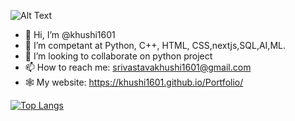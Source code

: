 

<!--
**khushi1601/khushi1601** is a ✨ _special_ ✨ repository because its `README.md` (this file) appears on your GitHub profile.

Here are some ideas to get you started:

- 🔭 I’m currently working on ...
- 🌱 I’m currently learning ...
- 👯 I’m looking to collaborate on ...
- 🤔 I’m looking for help with ...
- 💬 Ask me about ...
- 📫 How to reach me: ...
- 😄 Pronouns: ...
- ⚡ Fun fact: ...

-->
![Alt Text](https://media.giphy.com/media/o0vwzuFwCGAFO/giphy.gif)
- 👋 Hi, I’m @khushi1601
- 👀 I’m competant at Python, C++, HTML, CSS,nextjs,SQL,AI,ML.
- 💞️ I’m looking to collaborate on python project
- 📫 How to reach me: srivastavakhushi1601@gmail.com
- 🕸  My website: https://khushi1601.github.io/Portfolio/


[![Top Langs](https://github-readme-stats.vercel.app/api/top-langs/?username=nilabjasanyal&show_icons=true&theme=radical)](https://github.com/khushi1601/github-readme-stats)
